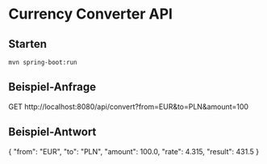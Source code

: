 # Currency Converter API

## Starten
```
mvn spring-boot:run
```

## Beispiel-Anfrage
GET http://localhost:8080/api/convert?from=EUR&to=PLN&amount=100

## Beispiel-Antwort
{
  "from": "EUR",
  "to": "PLN",
  "amount": 100.0,
  "rate": 4.315,
  "result": 431.5
}
